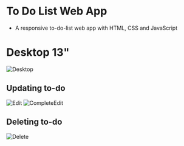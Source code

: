 # To Do List Web App
- A responsive to-do-list web app with HTML, CSS and JavaScript

# Desktop 13"
![Desktop](https://github.com/wish-eq/to-do-list-exercise/assets/97574512/9dfea8c8-5bda-4604-909a-b85f0a631be9)

## Updating to-do
![Edit](https://github.com/wish-eq/to-do-list-exercise/assets/97574512/0bde2123-ba14-4a6e-98b0-7c0dec3f930d)
![CompleteEdit](https://github.com/wish-eq/to-do-list-exercise/assets/97574512/60622464-f1a1-4ed2-a2ab-0082e88d7116)

## Deleting to-do
![Delete](https://github.com/wish-eq/to-do-list-exercise/assets/97574512/ad71ecc1-b04e-4f6f-901c-df1c3fa462b5)


